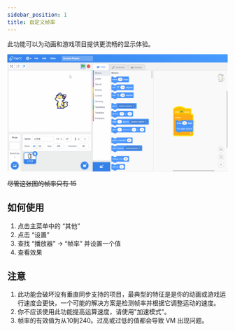 ```yaml
---
sidebar_position: 1
title: 自定义帧率
---
```


此功能可以为动画和游戏项目提供更流畅的显示体验。

![Custom FPS](/img/custom-fps.gif)

~~尽管这张图的帧率只有 15~~
## 如何使用
1. 点击主菜单中的 “其他”
2. 点击 “设置”
3. 查找 “播放器” -> “帧率” 并设置一个值
4. 查看效果
## 注意
1. 此功能会破坏没有垂直同步支持的项目，最典型的特征是是你的动画或游戏运行速度会更快，一个可能的解决方案是检测帧率并根据它调整运动的速度。
2. 你不应该使用此功能提高运算速度，请使用"加速模式"。
3. 帧率的有效值为从10到240。过高或过低的值都会导致 VM 出现问题。